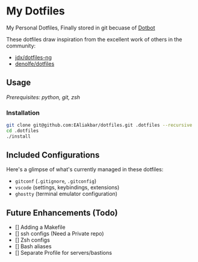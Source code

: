 # My Dotfiles
My Personal Dotfiles, Finally stored in git becuase of [Dotbot](https://github.com/anishathalye/dotbot)

These dotfiles draw inspiration from the excellent work of others in the
community:

*   [jdx/dotfiles-ng](https://github.com/jdx/dotfiles-ng)
*   [denolfe/dotfiles](https://github.com/denolfe/dotfiles)

## Usage

_Prerequisites: python, git, zsh_

### Installation

```sh
git clone git@github.com:EAliakbar/dotfiles.git .dotfiles --recursive
cd .dotfiles
./install
```

## Included Configurations

Here's a glimpse of what's currently managed in these dotfiles:

*   `gitconf` (`.gitignore`, `.gitconfig`)
*   `vscode` (settings, keybindings, extensions)
*   `ghostty` (terminal emulator configuration)

## Future Enhancements (Todo)
- [] Adding a Makefile
- [] ssh configs (Need a Private repo)
- [] Zsh configs
- [] Bash aliases
- [] Separate Profile for servers/bastions

